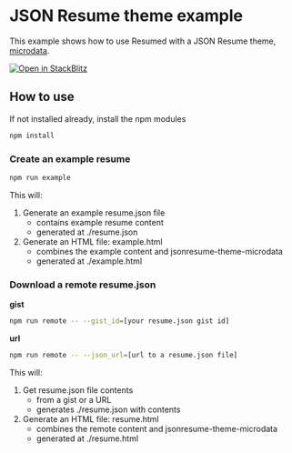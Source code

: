 # JSON Resume theme example

This example shows how to use Resumed with a JSON Resume theme, [microdata](https://github.com/scottnath/jsonresume-theme-microdata).

[![Open in StackBlitz](https://developer.stackblitz.com/img/open_in_stackblitz.svg)](https://stackblitz.com/github/scottnath/jsonresume-theme-microdata/tree/article/examples/with-jsonresume-theme?file=README.md)

## How to use

If not installed already, install the npm modules

```sh
npm install
```

### Create an example resume

```sh
npm run example
```

This will:

1. Generate an example resume.json file
   - contains example resume content
   - generated at ./resume.json
1. Generate an HTML file: example.html
   - combines the example content and jsonresume-theme-microdata
   - generated at ./example.html

### Download a remote resume.json

**gist**

```sh
npm run remote -- --gist_id=[your resume.json gist id]
```

**url**

```sh
npm run remote -- --json_url=[url to a resume.json file]
```

This will:

1. Get resume.json file contents
   - from a gist or a URL
   - generates ./resume.json with contents
1. Generate an HTML file: resume.html
   - combines the remote content and jsonresume-theme-microdata
   - generated at ./resume.html
